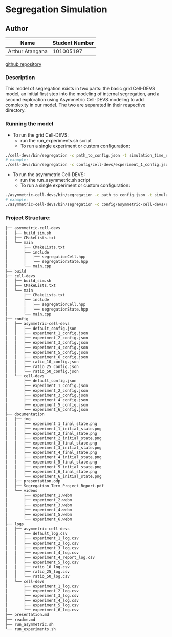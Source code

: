 # Segregation Simulation
## Author
|Name|Student Number|
|-|-|
|Arthur Atangana|101005197|

[github repository](www.github.com/arthuratangana/segregation-simulation)
### Description
This model of segregation exists in two parts: the basic grid Cell-DEVS model, an initial first step into the modeling of internal segregation, and a second exploration using Asymmetric Cell-DEVS modeling to add complexity in our model. The two are separated in their respective directory.

### Running the model
- To run the grid Cell-DEVS:
    - run the run_experiments.sh script
    - To run a single experiment or custom configuration:
```bash
./cell-devs/bin/segregation -c path_to_config.json -t simulation_time_number -o path_to_output.csv
# example:
./cell-devs/bin/segregation -c config/cell-devs/experiment_1_config.json -s 500 -o logs/cell-devs/experiment_1_log.csv
```
- To run the asymmetric Cell-DEVS:
    - run the run_asymmetric.sh script
    - To run a single experiment or custom configuration:
```bash
./asymmetric-cell-devs/bin/segregation -c path_to_config.json -t simulation_time_number -o path_to_output.csv
# example:
./asymmetric-cell-devs/bin/segregation -c config/asymmetric-cell-devs/experiment_1_config.json -s 500 -o logs/asymmetric-cell-devs/experiment_1_log.csv
```

### Project Structure:

```bash
├── asymmetric-cell-devs
│   ├── build_sim.sh
│   ├── CMakeLists.txt
│   └── main
│       ├── CMakeLists.txt
│       ├── include
│       │   ├── segregationCell.hpp
│       │   └── segregationState.hpp
│       └── main.cpp
├── build
├── cell-devs
│   ├── build_sim.sh
│   ├── CMakeLists.txt
│   └── main
│       ├── CMakeLists.txt
│       ├── include
│       │   ├── segregationCell.hpp
│       │   └── segregationState.hpp
│       └── main.cpp
├── config
│   ├── asymmetric-cell-devs
│   │   ├── default_config.json
│   │   ├── experiment_1_config.json
│   │   ├── experiment_2_config.json
│   │   ├── experiment_3_config.json
│   │   ├── experiment_4_config.json
│   │   ├── experiment_5_config.json
│   │   ├── experiment_6_config.json
│   │   ├── ratio_10_config.json
│   │   ├── ratio_25_config.json
│   │   └── ratio_50_config.json
│   └── cell-devs
│       ├── default_config.json
│       ├── experiment_1_config.json
│       ├── experiment_2_config.json
│       ├── experiment_3_config.json
│       ├── experiment_4_config.json
│       ├── experiment_5_config.json
│       └── experiment_6_config.json
├── documentation
│   ├── img
│   │   ├── experiment_1_final_state.png
│   │   ├── experiment_1_initial_state.png
│   │   ├── experiment_2_final_state.png
│   │   ├── experiment_2_initial_state.png
│   │   ├── experiment_3_final_state.png
│   │   ├── experiment_3_initial_state.png
│   │   ├── experiment_4_final_state.png
│   │   ├── experiment_4_initial_state.png
│   │   ├── experiment_5_final_state.png
│   │   ├── experiment_5_initial_state.png
│   │   ├── experiment_6_final_state.png
│   │   └── experiment_6_initial_state.png
│   ├── presentation.odp
│   ├── Segregation_Term_Project_Report.pdf
│   └── videos
│       ├── experiment_1.webm
│       ├── experiment_2.webm
│       ├── experiment_3.webm
│       ├── experiment_4.webm
│       ├── experiment_5.webm
│       └── experiment_6.webm
├── logs
│   ├── asymmetric-cell-devs
│   │   ├── default_log.csv
│   │   ├── experiment_1_log.csv
│   │   ├── experiment_2_log.csv
│   │   ├── experiment_3_log.csv
│   │   ├── experiment_4_log.csv
│   │   ├── experiment_4_report_log.csv
│   │   ├── experiment_5_log.csv
│   │   ├── ratio_10_log.csv
│   │   ├── ratio_25_log.csv
│   │   └── ratio_50_log.csv
│   └── cell-devs
│       ├── experiment_1_log.csv
│       ├── experiment_2_log.csv
│       ├── experiment_3_log.csv
│       ├── experiment_4_log.csv
│       ├── experiment_5_log.csv
│       └── experiment_6_log.csv
├── presentation.md
├── readme.md
├── run_asymmetric.sh
└── run_experiments.sh
```


